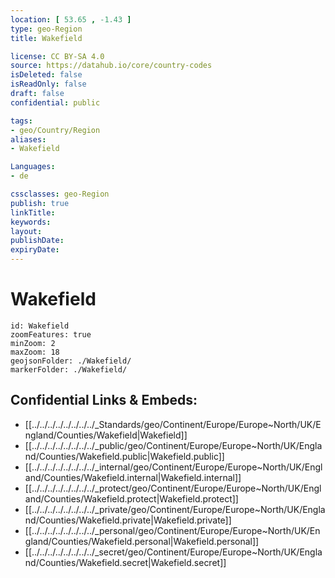 ```yaml
---
location: [ 53.65 , -1.43 ] 
type: geo-Region
title: Wakefield

license: CC BY-SA 4.0
source: https://datahub.io/core/country-codes
isDeleted: false
isReadOnly: false
draft: false
confidential: public

tags:
- geo/Country/Region
aliases:
- Wakefield

Languages:
- de

cssclasses: geo-Region
publish: true
linkTitle: 
keywords: 
layout: 
publishDate: 
expiryDate: 
---
```


# Wakefield

```leaflet
id: Wakefield
zoomFeatures: true 
minZoom: 2 
maxZoom: 18
geojsonFolder: ./Wakefield/
markerFolder: ./Wakefield/
```


## Confidential Links & Embeds: 
- [[../../../../../../../../_Standards/geo/Continent/Europe/Europe~North/UK/England/Counties/Wakefield|Wakefield]] 
- [[../../../../../../../../_public/geo/Continent/Europe/Europe~North/UK/England/Counties/Wakefield.public|Wakefield.public]] 
- [[../../../../../../../../_internal/geo/Continent/Europe/Europe~North/UK/England/Counties/Wakefield.internal|Wakefield.internal]] 
- [[../../../../../../../../_protect/geo/Continent/Europe/Europe~North/UK/England/Counties/Wakefield.protect|Wakefield.protect]] 
- [[../../../../../../../../_private/geo/Continent/Europe/Europe~North/UK/England/Counties/Wakefield.private|Wakefield.private]] 
- [[../../../../../../../../_personal/geo/Continent/Europe/Europe~North/UK/England/Counties/Wakefield.personal|Wakefield.personal]] 
- [[../../../../../../../../_secret/geo/Continent/Europe/Europe~North/UK/England/Counties/Wakefield.secret|Wakefield.secret]] 

